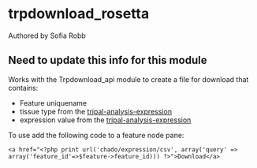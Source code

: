 # trpdownload_rosetta

Authored by Sofia Robb

## Need to update this info for this module
Works with the Trpdownload_api module to create a file for download that contains:
-  Feature uniquename  
-  tissue type from the [tripal-analysis-expression](http://tripal.info/extensions/modules/tripal-analysis-expression)  
-  expression value from the [tripal-analysis-expression](http://tripal.info/extensions/modules/tripal-analysis-expression)


To use add the following code to a feature node pane:

`<a href="<?php print url('chado/expression/csv', array('query' => array('feature_id'=>$feature->feature_id))) ?>">Download</a>`
